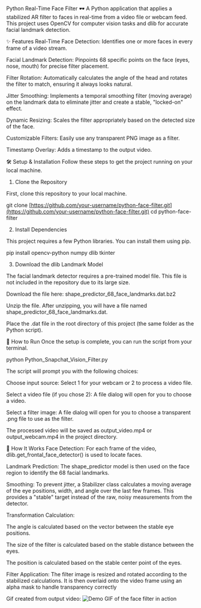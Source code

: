 Python Real-Time Face Filter 🕶️
A Python application that applies a stabilized AR filter to faces in real-time from a video file or webcam feed. This project uses OpenCV for computer vision tasks and dlib for accurate facial landmark detection.

✨ Features
Real-Time Face Detection: Identifies one or more faces in every frame of a video stream.

Facial Landmark Detection: Pinpoints 68 specific points on the face (eyes, nose, mouth) for precise filter placement.

Filter Rotation: Automatically calculates the angle of the head and rotates the filter to match, ensuring it always looks natural.

Jitter Smoothing: Implements a temporal smoothing filter (moving average) on the landmark data to eliminate jitter and create a stable, "locked-on" effect.

Dynamic Resizing: Scales the filter appropriately based on the detected size of the face.

Customizable Filters: Easily use any transparent PNG image as a filter.

Timestamp Overlay: Adds a timestamp to the output video.

🛠️ Setup & Installation
Follow these steps to get the project running on your local machine.

1. Clone the Repository

First, clone this repository to your local machine.

git clone [https://github.com/your-username/python-face-filter.git](https://github.com/your-username/python-face-filter.git)
cd python-face-filter

2. Install Dependencies

This project requires a few Python libraries. You can install them using pip.

pip install opencv-python numpy dlib tkinter

3. Download the dlib Landmark Model

The facial landmark detector requires a pre-trained model file. This file is not included in the repository due to its large size.

Download the file here: shape_predictor_68_face_landmarks.dat.bz2

Unzip the file. After unzipping, you will have a file named shape_predictor_68_face_landmarks.dat.

Place the .dat file in the root directory of this project (the same folder as the Python script).

🚀 How to Run
Once the setup is complete, you can run the script from your terminal.

python Python_Snapchat_Vision_Filter.py

The script will prompt you with the following choices:

Choose input source: Select 1 for your webcam or 2 to process a video file.

Select a video file (if you chose 2): A file dialog will open for you to choose a video.

Select a filter image: A file dialog will open for you to choose a transparent .png file to use as the filter.

The processed video will be saved as output_video.mp4 or output_webcam.mp4 in the project directory.

🔬 How It Works
Face Detection: For each frame of the video, dlib.get_frontal_face_detector() is used to locate faces.

Landmark Prediction: The shape_predictor model is then used on the face region to identify the 68 facial landmarks.

Smoothing: To prevent jitter, a Stabilizer class calculates a moving average of the eye positions, width, and angle over the last few frames. This provides a "stable" target instead of the raw, noisy measurements from the detector.

Transformation Calculation:

The angle is calculated based on the vector between the stable eye positions.

The size of the filter is calculated based on the stable distance between the eyes.

The position is calculated based on the stable center point of the eyes.

Filter Application: The filter image is resized and rotated according to the stabilized calculations. It is then overlaid onto the video frame using an alpha mask to handle transparency correctly

Gif created from output video: ![Demo GIF of the face filter in action](output_demo.gif)

